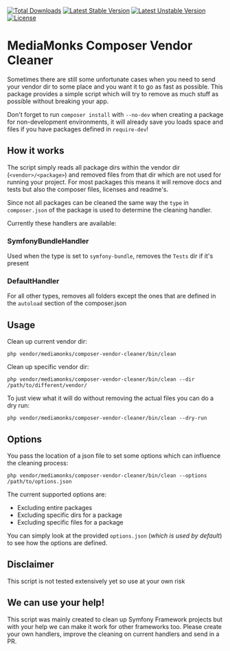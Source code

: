 [![Total Downloads](https://poser.pugx.org/mediamonks/composer-vendor-cleaner/downloads)](https://packagist.org/packages/mediamonks/composer-vendor-cleaner)
[![Latest Stable Version](https://poser.pugx.org/mediamonks/composer-vendor-cleaner/v/stable)](https://packagist.org/packages/mediamonks/composer-vendor-cleaner)
[![Latest Unstable Version](https://poser.pugx.org/mediamonks/composer-vendor-cleaner/v/unstable)](https://packagist.org/packages/mediamonks/composer-vendor-cleaner)
[![License](https://poser.pugx.org/mediamonks/composer-vendor-cleaner/license)](https://packagist.org/packages/mediamonks/composer-vendor-cleaner)

# MediaMonks Composer Vendor Cleaner

Sometimes there are still some unfortunate cases when you need to send your vendor dir to some place and you want it to go as fast as possible.
This package provides a simple script which will try to remove as much stuff as possible without breaking your app.

Don't forget to run ``composer install`` with ``--no-dev`` when creating a package for non-development environments, it will already save you loads space and files if you have packages defined in ``require-dev``!

## How it works

The script simply reads all package dirs within the vendor dir (``<vendor>/<package>``) and removed files from that dir which are not used for running your project.
For most packages this means it will remove docs and tests but also the composer files, licenses and readme's.

Since not all packages can be cleaned the same way the ``type`` in ``composer.json`` of the package is used to determine the cleaning handler.

Currently these handlers are available:

### SymfonyBundleHandler

Used when the type is set to ``symfony-bundle``, removes the ``Tests`` dir if it's present

### DefaultHandler

For all other types, removes all folders except the ones that are defined in the ``autoload`` section of the composer.json


## Usage

Clean up current vendor dir:

```
php vendor/mediamonks/composer-vendor-cleaner/bin/clean
```

Clean up specific vendor dir:

```
php vendor/mediamonks/composer-vendor-cleaner/bin/clean --dir /path/to/different/vendor/
```

To just view what it will do without removing the actual files you can do a dry run:

```
php vendor/mediamonks/composer-vendor-cleaner/bin/clean --dry-run
```

## Options

You pass the location of a json file to set some options which can influence the cleaning process:

```
php vendor/mediamonks/composer-vendor-cleaner/bin/clean --options /path/to/options.json
```

The current supported options are:
- Excluding entire packages
- Excluding specific dirs for a package
- Excluding specific files for a package

You can simply look at the provided ``options.json`` (_which is used by default_) to see how the options are defined.

## Disclaimer

This script is not tested extensively yet so use at your own risk

## We can use your help!

This script was mainly created to clean up Symfony Framework projects but with your help we can make it work for other frameworks too.
Please create your own handlers, improve the cleaning on current handlers and send in a PR.
